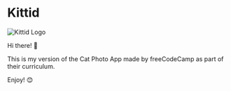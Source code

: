 # Kittid

![Kittid Logo](https://github.com/mobesa/kittid/blob/main/Color%20logo%20-%20no%20background.png)

Hi there! 👋

This is my version of the Cat Photo App made by freeCodeCamp as part of their curriculum.

Enjoy! 😊
